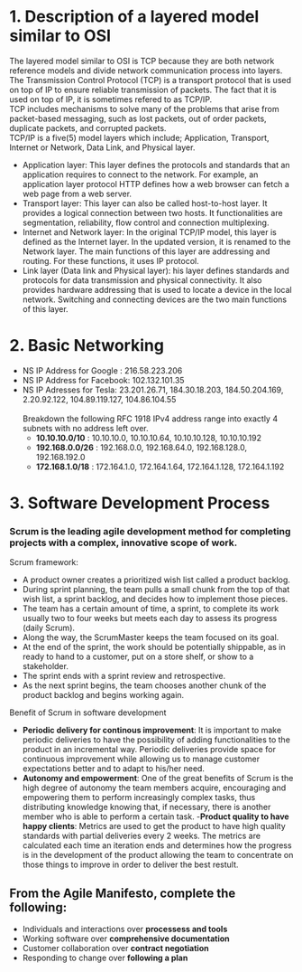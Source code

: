 # 1. Description of a layered model similar to OSI

The layered model similar to OSI is TCP because they are both network reference models and divide network communication process into layers. <br>
The Transmission Control Protocol (TCP) is a transport protocol that is used on top of IP to ensure reliable transmission of packets. The fact that it is used on top of IP, it is sometimes refered to as TCP/IP. <br>
TCP includes mechanisms to solve many of the problems that arise from packet-based messaging, such as lost packets, out of order packets, duplicate packets, and corrupted packets. <br>
TCP/IP is a five(5) model layers which include; Application, Transport, Internet or Network, Data Link, and Physical layer. <br>

- Application layer: This layer defines the protocols and standards that an application requires to connect to the network. For example, an application layer protocol HTTP defines how a web browser can fetch a web page from a web server.
- Transport layer: This layer can also be called host-to-host layer. It provides a logical connection between two hosts. It functionalities are segmentation, reliability, flow control and connection multiplexing.
- Internet and Network layer: In the original TCP/IP model, this layer is defined as the Internet layer. In the updated version, it is renamed to the Network layer. The main functions of this layer are addressing and routing. For these functions, it uses IP protocol.
- Link layer (Data link and Physical layer): his layer defines standards and protocols for data transmission and physical connectivity. It also provides hardware addressing that is used to locate a device in the local network. Switching and connecting devices are the two main functions of this layer.

# 2. Basic Networking

- NS IP Address for Google : 216.58.223.206
- NS IP Address for Facebook: 102.132.101.35
- NS IP Adresses for Tesla: 23.201.26.71, 184.30.18.203, 184.50.204.169, 2.20.92.122, 104.89.119.127, 104.86.104.55 <br><br>
  Breakdown the following RFC 1918 IPv4 address range into exactly 4 subnets with no address left over.
  * **10.10.10.0/10** : 10.10.10.0, 10.10.10.64, 10.10.10.128, 10.10.10.192
  * **192.168.0.0/26** : 192.168.0.0, 192.168.64.0, 192.168.128.0, 192.168.192.0
  * **172.168.1.0/18** : 172.164.1.0, 172.164.1.64, 172.164.1.128, 172.164.1.192

# 3. Software Development Process

### **Scrum** is the leading agile development method for completing projects with a complex, innovative scope of work. <br>
Scrum framework:

- A product owner creates a prioritized wish list called a product backlog.
- During sprint planning, the team pulls a small chunk from the top of that wish list, a sprint backlog, and decides how to implement those pieces.
- The team has a certain amount of time, a sprint, to complete its work usually two to four weeks but meets each day to assess its progress (daily Scrum).
- Along the way, the ScrumMaster keeps the team focused on its goal.
- At the end of the sprint, the work should be potentially shippable, as in
  ready to hand to a customer, put on a store shelf, or show to a
  stakeholder.
- The sprint ends with a sprint review and retrospective.
- As the next sprint begins, the team chooses another chunk of the product backlog and begins working again.

Benefit of Scrum in software development

- **Periodic delivery for continous improvement**: It is important to make periodic deliveries to have the possibility of adding functionalities to the product in an incremental way. Periodic deliveries provide space for continuous improvement while allowing us to manage customer expectations better and to adapt to his/her need.
- **Autonomy and empowerment**: One of the great benefits of Scrum is the high degree of autonomy the team members acquire, encouraging and empowering them to perform increasingly complex tasks, thus distributing knowledge knowing that, if necessary, there is another member who is able to perform a certain task.
-**Product quality to have happy clients**: Metrics are used to get the product to have high quality standards with partial deliveries every 2 weeks. The metrics are calculated each time an iteration ends and determines how the progress is in the development of the product allowing the team to concentrate on those things to improve in order to deliver the best restult.

## From the Agile Manifesto, complete the following:
- Individuals and interactions over **processess and tools**
- Working software over **comprehensive documentation**
- Customer collaboration over **contract negotiation**
- Responding to change over **following a plan**


